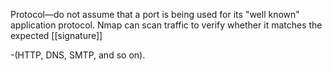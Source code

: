 Protocol—do not assume that a port is being used for its "well known" application protocol. Nmap can scan traffic to verify whether it matches the expected [[signature]]

-(HTTP, DNS, SMTP, and so on).